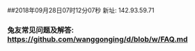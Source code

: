 ##2018年09月28日07时12分07秒 新址: 142.93.59.71
### 兔友常见问题及解答: https://github.com/wanggonging/d/blob/w/FAQ.md
